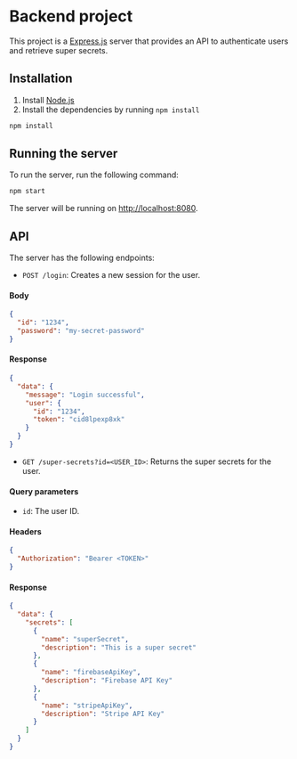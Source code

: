 # Backend project

This project is a [Express.js](https://expressjs.com/) server that provides an API to authenticate users and retrieve super secrets.

## Installation

1. Install [Node.js](https://nodejs.org/en/download/)
2. Install the dependencies by running `npm install`

```bash
npm install
```

## Running the server

To run the server, run the following command:

```bash
npm start
```

The server will be running on [http://localhost:8080](http://localhost:8080).

## API

The server has the following endpoints:

- `POST /login`: Creates a new session for the user.

#### Body

```json
{
  "id": "1234",
  "password": "my-secret-password"
}
```

#### Response

```json
{
  "data": {
    "message": "Login successful",
    "user": {
      "id": "1234",
      "token": "cid8lpexp8xk"
    }
  }
}
```

- `GET /super-secrets?id=<USER_ID>`: Returns the super secrets for the user.

#### Query parameters

- `id`: The user ID.

#### Headers

```json
{
  "Authorization": "Bearer <TOKEN>"
}
```

#### Response

```json
{
  "data": {
    "secrets": [
      {
        "name": "superSecret",
        "description": "This is a super secret"
      },
      {
        "name": "firebaseApiKey",
        "description": "Firebase API Key"
      },
      {
        "name": "stripeApiKey",
        "description": "Stripe API Key"
      }
    ]
  }
}
```
